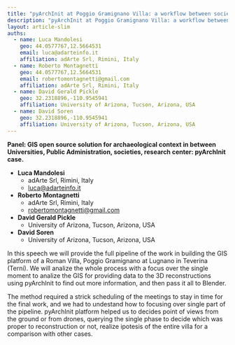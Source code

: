 ```yaml
---
title: "pyArchInit at Poggio Gramignano Villa: a workflow between society and University through pyArchInit and Blender"
description: "pyArchInit at Poggio Gramignano Villa: a workflow between society and University through pyArchInit and Blender"
layout: article-slim
auths:
  - name: Luca Mandolesi
    geo: 44.0577767,12.5664531
    email: luca@adarteinfo.it
    affiliation: adArte Srl, Rimini, Italy
  - name: Roberto Montagnetti
    geo: 44.0577767,12.5664531
    email: robertomontagnetti@gmail.com
    affiliation: adArte Srl, Rimini, Italy
  - name: David Gerald Pickle
    geo: 32.2318896,-110.9545941
    affiliation: University of Arizona, Tucson, Arizona, USA
  - name: David Soren
    geo: 32.2318896,-110.9545941
    affiliation: University of Arizona, Tucson, Arizona, USA
---
```


**Panel: GIS open source solution for archaeological context in between Universities, Public Administration, societies, research center: pyArchInit case.**

- **Luca Mandolesi**
  - adArte Srl, Rimini, Italy
  - [luca@adarteinfo.it](mailto:luca@adarteinfo.it)
- **Roberto Montagnetti**
  - adArte Srl, Rimini, Italy
  - [robertomontagnetti@gmail.com](mailto:robertomontagnetti@gmail.com)
- **David Gerald Pickle**
  - University of Arizona, Tucson, Arizona, USA
- **David Soren**
  - University of Arizona, Tucson, Arizona, USA

In this speech we will provide the full pipeline of the work in building the GIS platform of a Roman Villa, Poggio Gramignano at Lugnano in Teverina (Terni). 
We will analize the whole process with a focus over the single moment to analize the GIS for providing data to the 3D reconstructions using pyArchInit to find out more information, and then pass it all to Blender.

The method required a strick scheduling of the meetings to stay in time for the final work, and we had to undestand how to focusing over single part of the pipeline. pyArchInit platform helped us to decides point of views from the ground or from drones, querying the single phase to decide which was proper to reconstruction or not, realize ipotesis of the entire villa for a comparison with other cases.

